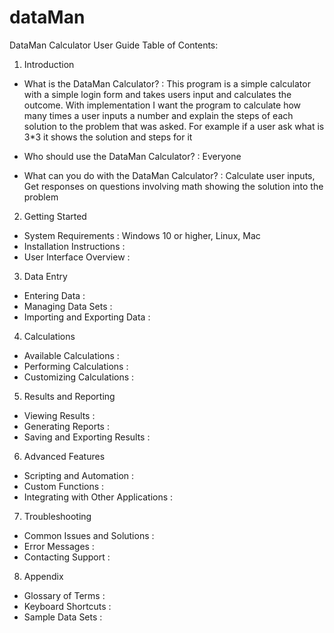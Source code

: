 # dataMan

DataMan Calculator User Guide
Table of Contents:

1. Introduction
- What is the DataMan Calculator? : This program is a simple calculator with a simple login form and takes users input and calculates the outcome. With implementation I want the program to calculate how many times a user inputs a number
  and explain the steps of each solution to the problem that was asked. For example if a user ask what is 3*3 it shows the solution and steps for it
  
- Who should use the DataMan Calculator? : Everyone
  
- What can you do with the DataMan Calculator? : Calculate user inputs, Get responses on questions involving math showing the solution into the problem

2. Getting Started
- System Requirements : Windows 10 or higher, Linux, Mac
- Installation Instructions :
- User Interface Overview :

3. Data Entry
- Entering Data : 
- Managing Data Sets :
- Importing and Exporting Data :

4. Calculations
- Available Calculations :
- Performing Calculations :
- Customizing Calculations :

5. Results and Reporting
- Viewing Results :
- Generating Reports :
- Saving and Exporting Results :

6. Advanced Features
- Scripting and Automation :
- Custom Functions :
- Integrating with Other Applications :

7. Troubleshooting
- Common Issues and Solutions :
- Error Messages :
- Contacting Support :

8. Appendix
- Glossary of Terms :
- Keyboard Shortcuts :
- Sample Data Sets :
